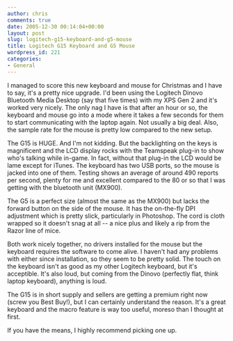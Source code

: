 ```yaml
---
author: chris
comments: true
date: 2005-12-30 00:14:04+00:00
layout: post
slug: logitech-g15-keyboard-and-g5-mouse
title: Logitech G15 Keyboard and G5 Mouse
wordpress_id: 221
categories:
- General
---
```


I managed to score this new keyboard and mouse for Christmas and I have to say, it's a pretty nice upgrade. I'd been using the Logitech Dinovo Bluetooth Media Desktop (say that five times) with my XPS Gen 2 and it's worked very nicely. The only nag I have is that after an hour or so, the keyboard and mouse go into a mode where it takes a few seconds for them to start communicating with the laptop again. Not usually a big deal. Also, the sample rate for the mouse is pretty low compared to the new setup.

The G15 is HUGE. And I'm not kidding. But the backlighting on the keys is magnificent and the LCD display rocks with the Teamspeak plug-in to show who's talking while in-game. In fact, without that plug-in the LCD would be lame except for iTunes. The keyboard has two USB ports, so the mouse is jacked into one of them. Testing shows an average of around 490 reports per second, plenty for me and excellent compared to the 80 or so that I was getting with the bluetooth unit (MX900).

The G5 is a perfect size (almost the same as the MX900) but lacks the forward button on the side of the mouse. It has the on-the-fly DPI adjustment which is pretty slick, particularly in Photoshop. The cord is cloth wrapped so it doesn't snag at all -- a nice plus and likely a rip from the Razor line of mice.

Both work nicely together, no drivers installed for the mouse but the keyboard requires the software to come alive. I haven't had any problems with either since installation, so they seem to be pretty solid. The touch on the keyboard isn't as good as my other Logitech keyboard, but it's acceptible. It's also loud, but coming from the Dinovo (perfectly flat, think laptop keyboard), anything is loud.

The G15 is in short supply and sellers are getting a premium right now (screw you Best Buy!), but I can certainly understand the reason. It's a great keyboard and the macro feature is way too useful, moreso than I thought at first.

If you have the means, I highly recommend picking one up.

